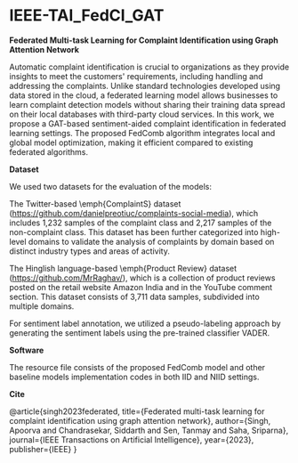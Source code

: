 # IEEE-TAI_FedCI_GAT

**Federated Multi-task Learning for Complaint Identification using Graph Attention Network**

Automatic complaint identification is crucial to organizations as they provide insights to meet the customers' requirements, including handling and addressing the complaints. Unlike standard technologies developed using data stored in the cloud, a federated learning model allows businesses to learn complaint detection models without sharing their training data spread on their local databases with third-party cloud services. In this work, we propose a GAT-based sentiment-aided complaint identification in federated learning settings. The proposed FedComb algorithm integrates local and global model optimization, making it efficient compared to existing federated algorithms. 

**Dataset**

We used two datasets for the evaluation of the models:

The Twitter-based \emph{ComplaintS} dataset (https://github.com/danielpreotiuc/complaints-social-media), which includes 1,232 samples of the complaint class and 2,217 samples of the non-complaint class. This dataset has been further categorized into high-level domains to validate the analysis of complaints by domain based on distinct industry types and areas of activity.

The Hinglish language-based \emph{Product Review} dataset (https://github.com/MrRaghav/), which is a collection of product reviews posted on the retail website Amazon India and in the YouTube comment section. This dataset consists of 3,711 data samples, subdivided into multiple domains.

For sentiment label annotation, we utilized a pseudo-labeling approach by generating the sentiment labels using the pre-trained classifier VADER.

**Software**

The resource file consists of the proposed FedComb model and other baseline models implementation codes in both IID and NIID settings.


**Cite**

@article{singh2023federated,
  title={Federated multi-task learning for complaint identification using graph attention network},
  author={Singh, Apoorva and Chandrasekar, Siddarth and Sen, Tanmay and Saha, Sriparna},
  journal={IEEE Transactions on Artificial Intelligence},
  year={2023},
  publisher={IEEE}
}

